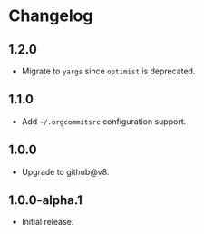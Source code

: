 # Changelog

## 1.2.0

* Migrate to `yargs` since `optimist` is deprecated.

## 1.1.0

* Add `~/.orgcommitsrc` configuration support.

## 1.0.0

* Upgrade to github@v8.

## 1.0.0-alpha.1

* Initial release.
